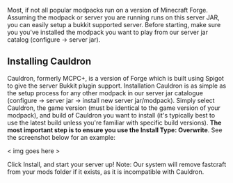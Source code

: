 Most, if not all popular modpacks run on a version of Minecraft Forge. Assuming the modpack or server you are running runs on this server JAR, you can easily setup a bukkit supported server. Before starting, make sure you you've installed the modpack you want to play from our server jar catalog (configure -> server jar).



## Installing Cauldron

Cauldron, formerly MCPC+, is a version of Forge which is built using Spigot to give the server Bukkit plugin support. Installation Cauldron is as simple as the setup process for any other modpack in our server jar catalogue (configure -> server jar -> install new server jar/modpack). Simply select Cauldron, the game version (must be identical to the game version of your modpack), and build of Cauldron you want to install (it's typically best to use the latest build unless you're familiar with specific build versions). **The most important step is to ensure you use the Install Type: Overwrite**. See the screenshot below for an example:

< img goes here >

Click Install, and start your server up! Note: Our system will remove fastcraft from your mods folder if it exists, as it is incompatible with Cauldron. 